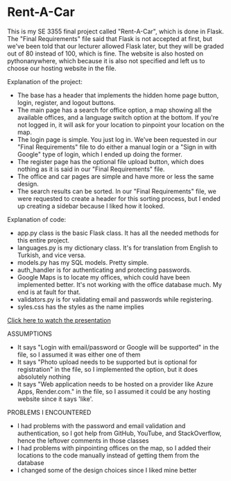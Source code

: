 # Rent-A-Car

This is my SE 3355 final project called "Rent-A-Car", which is done in Flask. The "Final Requirements" file said that Flask is not accepted at first, but we've been told that our lecturer allowed Flask later, but they will be graded out of 80 instead of 100, which is fine. The website is also hosted on pythonanywhere, which because it is also not specified and left us to choose our hosting website in the file.

Explanation of the project:
- The base has a header that implements the hidden home page button, login, register, and logout buttons.
- The main page has a search for office option, a map showing all the available offices, and a language switch option at the bottom. If you're not logged in, it will ask for your location to pinpoint your location on the map.
- The login page is simple. You just log in. We've been requested in our "Final Requirements" file to do either a manual login or a "Sign in with Google" type of login, which I ended up doing the former.
- The register page has the optional file upload button, which does nothing as it is said in our "Final Requirements" file.
- The office and car pages are simple and have more or less the same design.
- The search results can be sorted. In our "Final Requirements" file, we were requested to create a header for this sorting process, but I ended up creating a sidebar because I liked how it looked.

Explanation of code:
- app.py class is the basic Flask class. It has all the needed methods for this entire project.
- languages.py is my dictionary class. It's for translation from English to Turkish, and vice versa.
- models.py has my SQL models. Pretty simple.
- auth_handler is for authenticating and protecting passwords.
- Google Maps is to locate my offices, which could have been implemented better. It's not working with the office database much. My end is at fault for that.
- validators.py is for validating email and passwords while registering.
- syles.css has the styles as the name implies


[Click here to watch the presentation](https://drive.google.com/file/d/1f6aS1tSrqPvtj9JpfprxS4p4IhiY87jC/view?usp=drive_link)

ASSUMPTIONS
- It says "Login with email/password or Google will be supported" in the file, so I assumed it was either one of them
- It says "Photo upload needs to be supported but is optional for registration" in the file, so I implemented the option, but it does absolutely nothing
- It says "Web application needs to be hosted on a provider like Azure Apps, Render.com." in the file, so I assumed it could be any hosting website since it says 'like'.

PROBLEMS I ENCOUNTERED
- I had problems with the password and email validation and authentication, so I got help from GitHub, YouTube, and StackOverflow, hence the leftover comments in those classes
- I had problems with pinpointing offices on the map, so I added their locations to the code manually instead of getting them from the database
- I changed some of the design choices since I liked mine better
